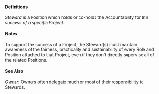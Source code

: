 #### Definitions

*Steward* is a Position which holds or co-holds the Accountability for *the success of a specific Project*.  

#### Notes

To support the success of a Project, the Steward(s) must maintain awareness of the fairness, practicality and sustainability of every Role and Position attached to that Project, even if they don't directly supervise all of the related Positions. 

#### See Also

*[Owner](https://github.com/gcassel/Modular-Organizing-Terminology/blob/JOBranch/terms/owner.md)*:  Owners often delegate much or most of their responsibility to Stewards.
